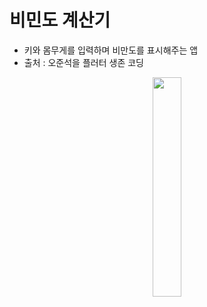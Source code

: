 # 비민도 계산기

- 키와 몸무게를 입력하며 비만도를 표시해주는 앱
- 출처 : 오준석을 플러터 생존 코딩

<p align="center"><img src="https://user-images.githubusercontent.com/57162812/177162191-46fc0357-ca82-44ff-867a-6a221a209314.mov" width="30%"></p>

